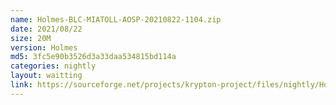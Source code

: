 ```yaml
---
name: Holmes-BLC-MIATOLL-AOSP-20210822-1104.zip
date: 2021/08/22
size: 20M
version: Holmes
md5: 3fc5e90b3526d3a33daa534815bd114a
categories: nightly
layout: waitting
link: https://sourceforge.net/projects/krypton-project/files/nightly/Holmes-BLC-MIATOLL-AOSP-20210822-1104.zip
---
```

